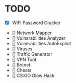 # TODO

* [x] WiFi Password Cracker
* [] Network Mapper
* [] Vulnarabilities Analyzer
* [] Vulnerabilities AutoExploit
* [] Viruses
* [] Traffic Generator
* [] VPN Tool
* [] Botnet
* [] Cheats
* [] CS:GO Glow Hack

